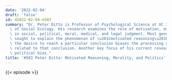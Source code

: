 ```yaml
---
date: '2022-02-04'
draft: 'false'
id: d2022-02-04-e583
summary: "Dr. Peter Ditto is Professor of Psychological Science at UC Irvine School\
  \ of Social Ecology. His research examines the role of motivation, emotion and intuition\
  \ in social, political, moral, medical, and legal judgment. Most generally, he has\
  \ sought to explain the phenomenon of \u201Cmotivated reasoning\u201D \u2014 how\
  \ the desire to reach a particular conclusion biases the processing of information\
  \ related to that conclusion. Another key focus of his current research is partisan\
  \ political bias."
title: '#583 Peter Ditto: Motivated Reasoning, Morality, and Politics'
---
```

{{< episode >}}
